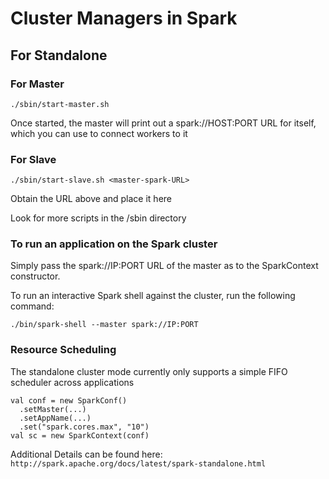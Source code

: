 # Cluster Managers in Spark


## For Standalone

### For Master

`./sbin/start-master.sh`

Once started, the master will print out a spark://HOST:PORT URL for itself, 
which you can use to connect workers to it

### For Slave 

`./sbin/start-slave.sh <master-spark-URL>`

Obtain the URL above and place it here

Look for more scripts in the /sbin directory 

### To run an application on the Spark cluster

Simply pass the spark://IP:PORT URL of the master as to the SparkContext constructor.
    
To run an interactive Spark shell against the cluster, run the following command:
    
`./bin/spark-shell --master spark://IP:PORT`

### Resource Scheduling

The standalone cluster mode currently only supports a simple FIFO scheduler across applications

```
val conf = new SparkConf()
  .setMaster(...)
  .setAppName(...)
  .set("spark.cores.max", "10")
val sc = new SparkContext(conf)
```


Additional Details can be found here: `http://spark.apache.org/docs/latest/spark-standalone.html`
